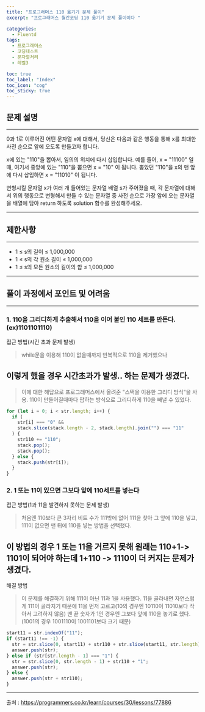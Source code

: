 ```yaml
---
title: "프로그래머스 110 옮기기 문제 풀이"
excerpt: "프로그래머스 월간코딩 110 옮기기 문제 풀이이다 "

categories:
  - Fluentd
tags:
  - 프로그래머스
  - 코딩테스트
  - 문자열처리
  - 레벨3

toc: true
toc_label: "Index"
toc_icon: "cog"
toc_sticky: true
---
```


## 문제 설명

---

0과 1로 이루어진 어떤 문자열 x에 대해서, 당신은 다음과 같은 행동을 통해 x를 최대한 사전 순으로 앞에 오도록 만들고자 합니다.

x에 있는 "110"을 뽑아서, 임의의 위치에 다시 삽입합니다.
예를 들어, x = "11100" 일 때, 여기서 중앙에 있는 "110"을 뽑으면 x = "10" 이 됩니다. 뽑았던 "110"을 x의 맨 앞에 다시 삽입하면 x = "11010" 이 됩니다.

변형시킬 문자열 x가 여러 개 들어있는 문자열 배열 s가 주어졌을 때, 각 문자열에 대해서 위의 행동으로 변형해서 만들 수 있는 문자열 중 사전 순으로 가장 앞에 오는 문자열을 배열에 담아 return 하도록 solution 함수를 완성해주세요.

---

## 제한사항

---

- 1 ≤ s의 길이 ≤ 1,000,000
- 1 ≤ s의 각 원소 길이 ≤ 1,000,000
- 1 ≤ s의 모든 원소의 길이의 합 ≤ 1,000,000

---

## 풀이 과정에서 포인트 및 어려움

---

### 1. 110을 그리디하게 추출해서 110을 이어 붙인 110 세트를 만든다.(ex)1101101110)

접근 방법(시간 초과 문제 발생)

> while문을 이용해 110이 없을때까지 반복적으로 110을 제거했으나

## 이렇게 했을 경우 시간초과가 발생.. 하는 문제가 생겼다.

> 이에 대한 해답으로 프로그래머스에서 올려준 "스택을 이용한 그리디 방식"을 사용.
> 110이 만들어질때마다 팝하는 방식으로 그리디하게 110을 빼낼 수 있었다.

```javascript
for (let i = 0; i < str.length; i++) {
  if (
    str[i] === "0" &&
    stack.slice(stack.length - 2, stack.length).join("") === "11"
  ) {
    str110 += "110";
    stack.pop();
    stack.pop();
  } else {
    stack.push(str[i]);
  }
}
```

### 2. 1 또는 11이 있으면 그보다 앞에 110세트를 넣는다

접근 방법(1과 11을 발견하지 못하는 문제 발생)

> 처음엔 110보다 큰 3자리 비트 수가 111밖에 없어 111을 찾아 그 앞에 110을 넣고, 111이 없으면 맨 뒤에 110을 넣는 방법을 선택했다.

## 이 방법의 경우 1 또는 11을 거르지 못해 원래는 110+1-> 1101이 되어야 하는데 1+110 -> 1110이 더 커지는 문제가 생겼다.

해결 방법

> 이 문제를 해결하기 위해 111이 아닌 11과 1을 사용했다. 11을 골라내면 자연스럽게 111이 골라지기 때문에 11을 먼저 고르고(10의 경우엔 10110이 11010보다 작아서 고려하지 않음)
> 맨 끝 숫자가 1인 경우엔 그보다 앞에 110을 놓기로 했다.(1001의 경우 1001110이 1001101보다 크기 때문)

```javascript
start11 = str.indexOf("11");
if (start11 !== -1) {
  str = str.slice(0, start11) + str110 + str.slice(start11, str.length);
  answer.push(str);
} else if (str[str.length - 1] === "1") {
  str = str.slice(0, str.length - 1) + str110 + "1";
  answer.push(str);
} else {
  answer.push(str + str110);
}
```

---

출처 : https://programmers.co.kr/learn/courses/30/lessons/77886
